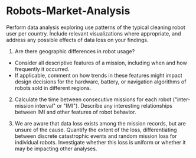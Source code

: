 # Robots-Market-Analysis

Perform data analysis exploring use patterns of the typical cleaning robot user per country. Include relevant visualizations where appropriate, and address any possible effects of data loss on your findings.

1. Are there geographic differences in robot usage?
  - Consider all descriptive features of a mission, including when and how frequently it occurred.
  - If applicable, comment on how trends in these features might impact design decisions for the hardware, battery, or navigation algorithms of robots sold in different regions.
  
2. Calculate the time between consecutive missions for each robot ("inter-mission interval" or "IMI"). Describe any interesting relationships between IMI and other features of robot behavior.

3. We are aware that data loss exists among the mission records, but are unsure of the cause. Quantify the extent of the loss, differentiating between discrete catastrophic events and random mission loss for individual robots. Investigate whether this loss is uniform or whether it may be impacting other analyses.
